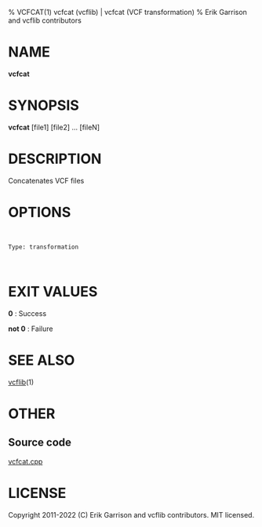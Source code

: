 % VCFCAT(1) vcfcat (vcflib) | vcfcat (VCF transformation)
% Erik Garrison and vcflib contributors

# NAME

**vcfcat**

# SYNOPSIS

**vcfcat** [file1] [file2] ... [fileN]

# DESCRIPTION

Concatenates VCF files



# OPTIONS

```


Type: transformation

      

```





# EXIT VALUES

**0**
: Success

**not 0**
: Failure

# SEE ALSO



[vcflib](./vcflib.md)(1)



# OTHER

## Source code

[vcfcat.cpp](https://github.com/vcflib/vcflib/blob/master/src/vcfcat.cpp)

# LICENSE

Copyright 2011-2022 (C) Erik Garrison and vcflib contributors. MIT licensed.

<!--
  Created with ./scripts/bin2md.rb scripts/bin2md-template.erb
-->

